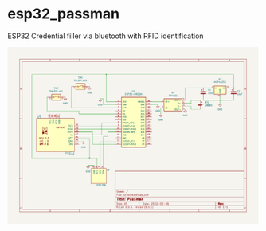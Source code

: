 # esp32_passman
ESP32 Credential filler via bluetooth with RFID identification 

![Screenshot](diagram.png)
